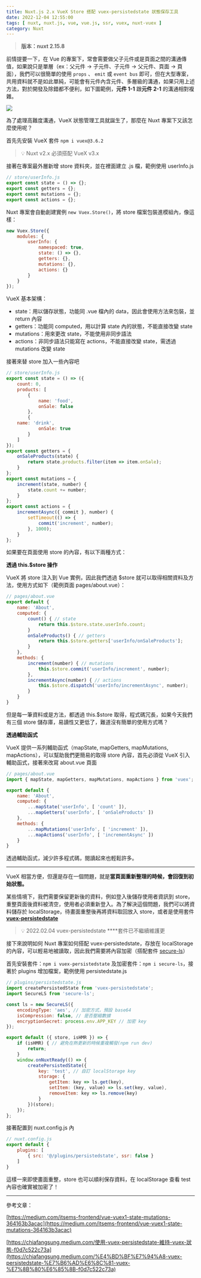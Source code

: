 ```yaml
---
title: Nuxt.js 2.x VueX Store 搭配 vuex-persistedstate 狀態保存工具
date: 2022-12-04 12:55:00
tags: [ nuxt, nuxt.js, vue, vue.js, ssr, vuex, nuxt-vuex ]
category: Nuxt
---
```

> **版本：nuxt 2.15.8**
>

前情提要一下，在 Vue 的專案下，常會需要做父子元件或是頁面之間的溝通傳值，如果說只是單層（ex：父元件 → 子元件、子元件 → 父元件、頁面 → 頁面），我們可以很簡單的使用 `props` 、 `emit` 或 `event bus` 即可，但在大型專案，共用資料就不是如此單純，可能會有元件內含元件、多層級的溝通，如果只用上述方法，對於開發及除錯都不便利，如下圖範例，**元件 1-1** 跟**元件 2-1** 的溝通相對複雜。

<!-- more -->

![](https://i.imgur.com/2y1jUjQ.png)

為了處理高難度溝通，VueX 狀態管理工具就誕生了，那麼在 Nuxt 專案下又該怎麼使用呢？

首先先安裝 VueX 套件 `npm i vuex@3.6.2`

> 💡 Nuxt v2.x 必須搭配 VueX v3.x

接著在專案最外層新增 store 資料夾，並在裡面建立 .js 檔，範例使用 userInfo.js

```jsx
// store/userInfo.js
export const state = () => {};
export const getters = {};
export const mutations = {};
export const actions = {};
```

Nuxt 專案會自動創建實例 `new Vuex.Store()`，將 store 檔案包裝進模組內，像這樣：

```jsx
new Vuex.Store({
    modules: {
        userInfo: {
            namespaced: true,
            state: () => {},
            getters: {},
            mutations: {},
            actions: {}
        }
    }
});
```

VueX 基本架構：

- state：用以儲存狀態，功能同 .vue 檔內的 data，因此會使用方法來包裝，並 return 內容
- getters：功能同 computed，用以計算 state 內的狀態，不能直接改變 state
- mutations：用來更改 state，不能使用非同步語法
- actions：非同步語法只能寫在 actions，不能直接改變 state，需透過 mutations 改變 state

接著來替 store 加入一些內容吧

```jsx
// store/userInfo.js
export const state = () => ({
    count: 0,
    products: [
        {
            name: 'food',
            onSale: false
        },
        {
    name: 'drink',
            onSale: true
        }
    ]
});
export const getters = {
    onSaleProducts(state) {
        return state.products.filter(item => item.onSale);
    }
};
export const mutations = {
    increment(state, number) {
        state.count += number;
    }
};
export const actions = {
    incrementAsync({ commit }, number) {
        setTimeout(() => {
            commit('increment', number);
        }, 1000);
    }
};
```

如果要在頁面使用 store 的內容，有以下兩種方式：

**透過 this.$store 操作**

VueX 將 store 注入到 Vue 實例，因此我們透過 $store 就可以取得相關資料及方法，使用方式如下（範例頁面 pages/about.vue）：

```jsx
// pages/about.vue
export default {
    name: 'About',
    computed: {
        count() { // state
            return this.$store.state.userInfo.count;
        }
        onSaleProducts() { // getters
            return this.$store.getters['userInfo/onSaleProducts'];
        }
    },
    methods: {
        increment(number) { // mutations
            this.$store.commit('userInfo/increment', number);
        },
        incrementAsync(number) { // actions
            this.$store.dispatch('userInfo/incrementAsync', number);
        }
    }
}
```

但是每一筆資料或是方法，都透過 this.$store 取得，程式碼冗長，如果今天我們有三個 store 儲存庫，易讀性又更低了，難道沒有簡單的使用方式嗎？

**透過輔助函式**

VueX 提供一系列輔助函式（mapState, mapGetters, mapMutations, mapActions），可以幫助我們更簡易的取得 store 內容，首先必須從 VueX 引入輔助函式，接著來改寫 about.vue 頁面

```jsx
// pages/about.vue
import { mapState, mapGetters, mapMutations, mapActions } from 'vuex';

export default {
    name: 'About',
    computed: {
        ...mapState('userInfo', [ 'count' ]),
        ...mapGetters('userInfo', [ 'onSaleProducts' ])
    },
    methods: {
        ...mapMutations('userInfo', [ 'increment' ]),
        ...mapActions('userInfo', [ 'incrementAsync' ])
    }
}
```

透過輔助函式，減少許多程式碼，閱讀起來也輕鬆許多。

---

VueX 相當方便，但還是存在一個問題，就是**當頁面重新整理的時候，會回復到初始狀態。**

某些情境下，我們需要保留更新後的資料，例如登入後儲存使用者資訊到 store，重整頁面後資料被清空，使用者必須重新登入。為了解決這個問題，我們可以將資料儲存於 localStorage，待畫面重整後再將資料取回放入 store，或者是使用套件 **[vuex-persistedstate](https://github.com/robinvdvleuten/vuex-persistedstate)**

> 💡 2022.02.04 vuex-persistedstate ****套件已不繼續維護更

接下來說明如何 Nuxt 專案如何搭配 vuex-persistedstate，存放在 localStorage 的內容，可以輕易地被讀取，因此我們需要將內容加密（搭配套件 [secure-ls](https://www.npmjs.com/package/secure-ls)） 

首先安裝套件：`npm i vuex-persistedstate` 及加密套件：`npm i secure-ls`，接著於 plugins 增加檔案，範例使用 persistedstate.js

```jsx
// plugins/persistedstate.js
import createPersistedState from 'vuex-persistedstate';
import SecureLS from 'secure-ls';

const ls = new SecureLS({
    encodingType: 'aes', // 加密方式，預設 base64
    isCompression: false, // 是否壓縮數據
    encryptionSecret: process.env.APP_KEY // 加密 key
});

export default ({ store, isHMR }) => {
    if (isHMR) { // 避免在熱更新的時候重複觸發(npm run dev)
        return;
    }
    window.onNuxtReady(() => {
        createPersistedState({
            key: 'test', // 自訂 localStorage key
            storage: {
                getItem: key => ls.get(key),
                setItem: (key, value) => ls.set(key, value),
                removeItem: key => ls.remove(key)
            }
        })(store);
    });
};
```

接著配置到 nuxt.config.js 內

```jsx
// nuxt.config.js
export default {
    plugins: [
        { src: '@/plugins/persistedstate', ssr: false }
    ]
}
```

這樣一來即使畫面重整，store 也可以順利保存資料，在 localStorage 查看 test 內容也確實被加密了！

---

參考文章：

[https://medium.com/itsems-frontend/vue-vuex1-state-mutations-364163b3acac](https://medium.com/itsems-frontend/vue-vuex1-state-mutations-364163b3acac)

[https://chiafangsung.medium.com/使用-vuex-persistedstate-維持-vuex-狀態-f0d7c522c73a](https://chiafangsung.medium.com/%E4%BD%BF%E7%94%A8-vuex-persistedstate-%E7%B6%AD%E6%8C%81-vuex-%E7%8B%80%E6%85%8B-f0d7c522c73a)